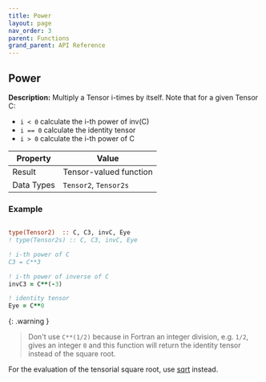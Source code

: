 ```yaml
---
title: Power
layout: page
nav_order: 3
parent: Functions
grand_parent: API Reference
---
```


## Power

**Description:** Multiply a Tensor i-times by itself. Note that for a given Tensor C:
- `i < 0` calculate the i-th power of inv(C)
- `i == 0` calculate the identity tensor
- `i > 0` calculate the i-th power of C

| Property   | Value                  |
| ---        | ---                    |
| Result     | Tensor-valued function |
| Data Types | `Tensor2`, `Tensor2s`  |

### Example

```fortran

type(Tensor2)  :: C, C3, invC, Eye
! type(Tensor2s) :: C, C3, invC, Eye

! i-th power of C
C3 = C**3

! i-th power of inverse of C
invC3 = C**(-3)

! identity tensor
Eye = C**0
```

{: .warning }
> Don't use `C**(1/2)` because in Fortran an integer division, e.g. `1/2`, gives an integer `0` and this function will return the identity tensor instead of the square root.

For the evaluation of the tensorial square root, use [sqrt](squareroot.md) instead.